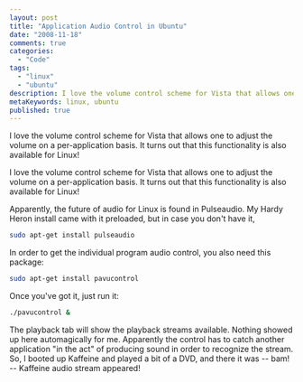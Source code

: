 ```yaml
---
layout: post
title: "Application Audio Control in Ubuntu"
date: "2008-11-18"
comments: true
categories:
  - "Code"
tags:
  - "linux"
  - "ubuntu"
description: I love the volume control scheme for Vista that allows one to adjust the volume on a per-application basis.  It turns out that this functionality is also av
metaKeywords: linux, ubuntu
published: true
---
```


I love the volume control scheme for Vista that allows one to adjust the volume on a per-application basis.  It turns out that this functionality is also available for Linux!

<!--more-->

I love the volume control scheme for Vista that allows one to adjust the volume on a per-application basis.  It turns out that this functionality is also available for Linux!

Apparently, the future of audio for Linux is found in Pulseaudio.  My Hardy Heron install came with it preloaded, but in case you don't have it,

```bash
sudo apt-get install pulseaudio
```

In order to get the individual program audio control, you also need this package:

```bash
sudo apt-get install pavucontrol
```

Once you've got it, just run it:

```bash
./pavucontrol &
```

The playback tab will show the playback streams available.  Nothing showed up here automagically for me.  Apparently the control has to catch another application "in the act" of producing sound in order to recognize the stream.  So, I booted up Kaffeine and played a bit of a DVD, and there it was -- bam! -- Kaffeine audio stream appeared!

  
